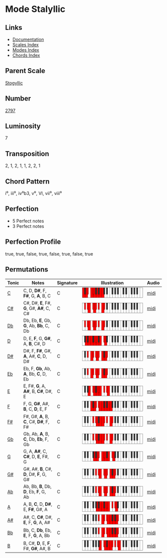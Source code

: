 # Mode Stalyllic

## Links

- [Documentation](README.md)
- [Scales Index](Scales.md)
- [Modes Index](Modes.md)
- [Chords Index](Chords.md)

## Parent Scale

[Stogyllic](ScaleStogyllic.md)

## Number

[2797](https://ianring.com/musictheory/scales/2797)

## Luminosity

7

## Transposition

2, 1, 2, 1, 1, 2, 2, 1

## Chord Pattern

i⁰, iii⁰, iv⁰b3, v⁰, VI, vii⁰, viii⁰

## Perfection

- 5 Perfect notes
- 3 Perfect notes

## Perfection Profile

true, true, false, true, false, true, false, true

## Permutations

| Tonic | Notes | Signature | Illustration | Audio |
|-------|-------|-----------|--------------|-------|
| [C](ModeCNaturalStalyllic.md) | C, D, **D#**, F, **F#**, G, **A**, B, C | C | ![CNaturalStalyllic](ModeCNaturalStalyllic.png) | [midi](https://github.com/edipermadi/music/blob/main/docs/ModeCNaturalStalyllic.mid?raw=true) |
| [C#](ModeCSharpStalyllic.md) | C#, D#, **E**, F#, **G**, G#, **A#**, C, C# | C | ![CSharpStalyllic](ModeCSharpStalyllic.png) | [midi](https://github.com/edipermadi/music/blob/main/docs/ModeCSharpStalyllic.mid?raw=true) |
| [Db](ModeDFlatStalyllic.md) | Db, Eb, **E**, Gb, **G**, Ab, **Bb**, C, Db | C | ![DFlatStalyllic](ModeDFlatStalyllic.png) | [midi](https://github.com/edipermadi/music/blob/main/docs/ModeDFlatStalyllic.mid?raw=true) |
| [D](ModeDNaturalStalyllic.md) | D, E, **F**, G, **G#**, A, **B**, C#, D | C | ![DNaturalStalyllic](ModeDNaturalStalyllic.png) | [midi](https://github.com/edipermadi/music/blob/main/docs/ModeDNaturalStalyllic.mid?raw=true) |
| [D#](ModeDSharpStalyllic.md) | D#, F, **F#**, G#, **A**, A#, **C**, D, D# | C | ![DSharpStalyllic](ModeDSharpStalyllic.png) | [midi](https://github.com/edipermadi/music/blob/main/docs/ModeDSharpStalyllic.mid?raw=true) |
| [Eb](ModeEFlatStalyllic.md) | Eb, F, **Gb**, Ab, **A**, Bb, **C**, D, Eb | C | ![EFlatStalyllic](ModeEFlatStalyllic.png) | [midi](https://github.com/edipermadi/music/blob/main/docs/ModeEFlatStalyllic.mid?raw=true) |
| [E](ModeENaturalStalyllic.md) | E, F#, **G**, A, **A#**, B, **C#**, D#, E | C | ![ENaturalStalyllic](ModeENaturalStalyllic.png) | [midi](https://github.com/edipermadi/music/blob/main/docs/ModeENaturalStalyllic.mid?raw=true) |
| [F](ModeFNaturalStalyllic.md) | F, G, **G#**, A#, **B**, C, **D**, E, F | C | ![FNaturalStalyllic](ModeFNaturalStalyllic.png) | [midi](https://github.com/edipermadi/music/blob/main/docs/ModeFNaturalStalyllic.mid?raw=true) |
| [F#](ModeFSharpStalyllic.md) | F#, G#, **A**, B, **C**, C#, **D#**, F, F# | C | ![FSharpStalyllic](ModeFSharpStalyllic.png) | [midi](https://github.com/edipermadi/music/blob/main/docs/ModeFSharpStalyllic.mid?raw=true) |
| [Gb](ModeGFlatStalyllic.md) | Gb, Ab, **A**, B, **C**, Db, **Eb**, F, Gb | C | ![GFlatStalyllic](ModeGFlatStalyllic.png) | [midi](https://github.com/edipermadi/music/blob/main/docs/ModeGFlatStalyllic.mid?raw=true) |
| [G](ModeGNaturalStalyllic.md) | G, A, **A#**, C, **C#**, D, **E**, F#, G | C | ![GNaturalStalyllic](ModeGNaturalStalyllic.png) | [midi](https://github.com/edipermadi/music/blob/main/docs/ModeGNaturalStalyllic.mid?raw=true) |
| [G#](ModeGSharpStalyllic.md) | G#, A#, **B**, C#, **D**, D#, **F**, G, G# | C | ![GSharpStalyllic](ModeGSharpStalyllic.png) | [midi](https://github.com/edipermadi/music/blob/main/docs/ModeGSharpStalyllic.mid?raw=true) |
| [Ab](ModeAFlatStalyllic.md) | Ab, Bb, **B**, Db, **D**, Eb, **F**, G, Ab | C | ![AFlatStalyllic](ModeAFlatStalyllic.png) | [midi](https://github.com/edipermadi/music/blob/main/docs/ModeAFlatStalyllic.mid?raw=true) |
| [A](ModeANaturalStalyllic.md) | A, B, **C**, D, **D#**, E, **F#**, G#, A | C | ![ANaturalStalyllic](ModeANaturalStalyllic.png) | [midi](https://github.com/edipermadi/music/blob/main/docs/ModeANaturalStalyllic.mid?raw=true) |
| [A#](ModeASharpStalyllic.md) | A#, C, **C#**, D#, **E**, F, **G**, A, A# | C | ![ASharpStalyllic](ModeASharpStalyllic.png) | [midi](https://github.com/edipermadi/music/blob/main/docs/ModeASharpStalyllic.mid?raw=true) |
| [Bb](ModeBFlatStalyllic.md) | Bb, C, **Db**, Eb, **E**, F, **G**, A, Bb | C | ![BFlatStalyllic](ModeBFlatStalyllic.png) | [midi](https://github.com/edipermadi/music/blob/main/docs/ModeBFlatStalyllic.mid?raw=true) |
| [B](ModeBNaturalStalyllic.md) | B, C#, **D**, E, **F**, F#, **G#**, A#, B | C | ![BNaturalStalyllic](ModeBNaturalStalyllic.png) | [midi](https://github.com/edipermadi/music/blob/main/docs/ModeBNaturalStalyllic.mid?raw=true) |
